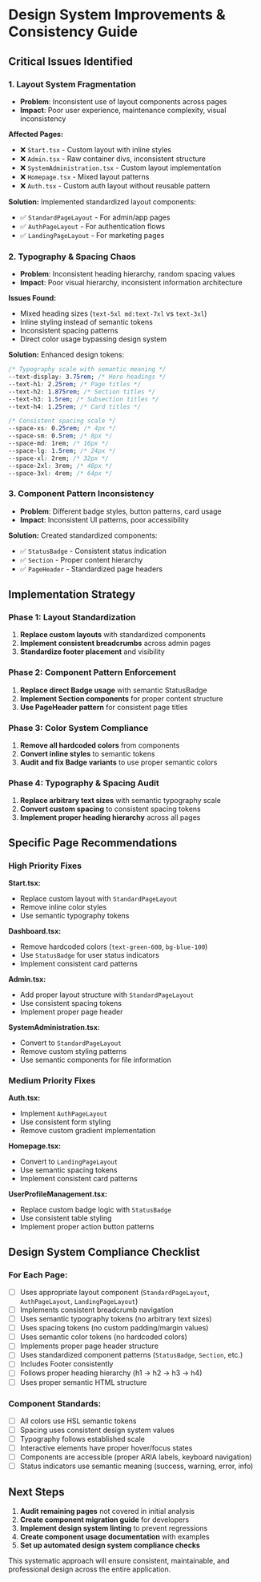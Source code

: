 # Design System Improvements & Consistency Guide

## **Critical Issues Identified**

### **1. Layout System Fragmentation**
- **Problem**: Inconsistent use of layout components across pages
- **Impact**: Poor user experience, maintenance complexity, visual inconsistency

**Affected Pages:**
- ❌ `Start.tsx` - Custom layout with inline styles
- ❌ `Admin.tsx` - Raw container divs, inconsistent structure
- ❌ `SystemAdministration.tsx` - Custom layout implementation
- ❌ `Homepage.tsx` - Mixed layout patterns
- ❌ `Auth.tsx` - Custom auth layout without reusable pattern

**Solution:** Implemented standardized layout components:
- ✅ `StandardPageLayout` - For admin/app pages
- ✅ `AuthPageLayout` - For authentication flows  
- ✅ `LandingPageLayout` - For marketing pages

### **2. Typography & Spacing Chaos**
- **Problem**: Inconsistent heading hierarchy, random spacing values
- **Impact**: Poor visual hierarchy, inconsistent information architecture

**Issues Found:**
- Mixed heading sizes (`text-5xl md:text-7xl` vs `text-3xl`)
- Inline styling instead of semantic tokens
- Inconsistent spacing patterns
- Direct color usage bypassing design system

**Solution:** Enhanced design tokens:
```css
/* Typography scale with semantic meaning */
--text-display: 3.75rem; /* Hero headings */
--text-h1: 2.25rem; /* Page titles */
--text-h2: 1.875rem; /* Section titles */
--text-h3: 1.5rem; /* Subsection titles */
--text-h4: 1.25rem; /* Card titles */

/* Consistent spacing scale */
--space-xs: 0.25rem; /* 4px */
--space-sm: 0.5rem; /* 8px */
--space-md: 1rem; /* 16px */
--space-lg: 1.5rem; /* 24px */
--space-xl: 2rem; /* 32px */
--space-2xl: 3rem; /* 48px */
--space-3xl: 4rem; /* 64px */
```

### **3. Component Pattern Inconsistency**
- **Problem**: Different badge styles, button patterns, card usage
- **Impact**: Inconsistent UI patterns, poor accessibility

**Solution:** Created standardized components:
- ✅ `StatusBadge` - Consistent status indication
- ✅ `Section` - Proper content hierarchy
- ✅ `PageHeader` - Standardized page headers

## **Implementation Strategy**

### **Phase 1: Layout Standardization**
1. **Replace custom layouts** with standardized components
2. **Implement consistent breadcrumbs** across admin pages
3. **Standardize footer placement** and visibility

### **Phase 2: Component Pattern Enforcement**
1. **Replace direct Badge usage** with semantic StatusBadge
2. **Implement Section components** for proper content structure
3. **Use PageHeader pattern** for consistent page titles

### **Phase 3: Color System Compliance**
1. **Remove all hardcoded colors** from components
2. **Convert inline styles** to semantic tokens
3. **Audit and fix Badge variants** to use proper semantic colors

### **Phase 4: Typography & Spacing Audit**
1. **Replace arbitrary text sizes** with semantic typography scale
2. **Convert custom spacing** to consistent spacing tokens
3. **Implement proper heading hierarchy** across all pages

## **Specific Page Recommendations**

### **High Priority Fixes**

**Start.tsx:**
- Replace custom layout with `StandardPageLayout`  
- Remove inline color styles
- Use semantic typography tokens

**Dashboard.tsx:**
- Remove hardcoded colors (`text-green-600`, `bg-blue-100`)
- Use `StatusBadge` for user status indicators
- Implement consistent card patterns

**Admin.tsx:**
- Add proper layout structure with `StandardPageLayout`
- Use consistent spacing tokens
- Implement proper page header

**SystemAdministration.tsx:**
- Convert to `StandardPageLayout`
- Remove custom styling patterns
- Use semantic components for file information

### **Medium Priority Fixes**

**Auth.tsx:**
- Implement `AuthPageLayout`
- Use consistent form styling
- Remove custom gradient implementation

**Homepage.tsx:**
- Convert to `LandingPageLayout`
- Use semantic spacing tokens
- Implement consistent card patterns

**UserProfileManagement.tsx:**
- Replace custom badge logic with `StatusBadge`
- Use consistent table styling
- Implement proper action button patterns

## **Design System Compliance Checklist**

### **For Each Page:**
- [ ] Uses appropriate layout component (`StandardPageLayout`, `AuthPageLayout`, `LandingPageLayout`)
- [ ] Implements consistent breadcrumb navigation
- [ ] Uses semantic typography tokens (no arbitrary text sizes)
- [ ] Uses spacing tokens (no custom padding/margin values)
- [ ] Uses semantic color tokens (no hardcoded colors)
- [ ] Implements proper page header structure
- [ ] Uses standardized component patterns (`StatusBadge`, `Section`, etc.)
- [ ] Includes Footer consistently
- [ ] Follows proper heading hierarchy (h1 → h2 → h3 → h4)
- [ ] Uses proper semantic HTML structure

### **Component Standards:**
- [ ] All colors use HSL semantic tokens
- [ ] Spacing uses consistent design system values
- [ ] Typography follows established scale
- [ ] Interactive elements have proper hover/focus states
- [ ] Components are accessible (proper ARIA labels, keyboard navigation)
- [ ] Status indicators use semantic meaning (success, warning, error, info)

## **Next Steps**

1. **Audit remaining pages** not covered in initial analysis
2. **Create component migration guide** for developers
3. **Implement design system linting** to prevent regressions
4. **Create component usage documentation** with examples
5. **Set up automated design system compliance checks**

This systematic approach will ensure consistent, maintainable, and professional design across the entire application.